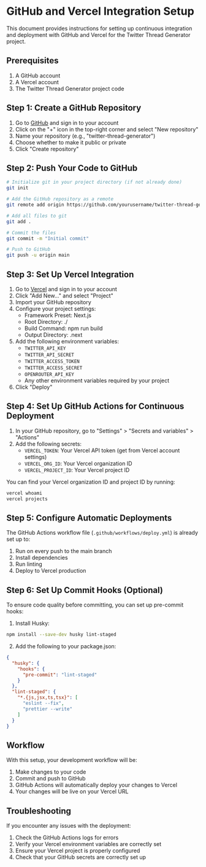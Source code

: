 # GitHub and Vercel Integration Setup

This document provides instructions for setting up continuous integration and deployment with GitHub and Vercel for the Twitter Thread Generator project.

## Prerequisites

1. A GitHub account
2. A Vercel account
3. The Twitter Thread Generator project code

## Step 1: Create a GitHub Repository

1. Go to [GitHub](https://github.com) and sign in to your account
2. Click on the "+" icon in the top-right corner and select "New repository"
3. Name your repository (e.g., "twitter-thread-generator")
4. Choose whether to make it public or private
5. Click "Create repository"

## Step 2: Push Your Code to GitHub

```bash
# Initialize git in your project directory (if not already done)
git init

# Add the GitHub repository as a remote
git remote add origin https://github.com/yourusername/twitter-thread-generator.git

# Add all files to git
git add .

# Commit the files
git commit -m "Initial commit"

# Push to GitHub
git push -u origin main
```

## Step 3: Set Up Vercel Integration

1. Go to [Vercel](https://vercel.com) and sign in to your account
2. Click "Add New..." and select "Project"
3. Import your GitHub repository
4. Configure your project settings:
   - Framework Preset: Next.js
   - Root Directory: ./
   - Build Command: npm run build
   - Output Directory: .next
5. Add the following environment variables:
   - `TWITTER_API_KEY`
   - `TWITTER_API_SECRET`
   - `TWITTER_ACCESS_TOKEN`
   - `TWITTER_ACCESS_SECRET`
   - `OPENROUTER_API_KEY`
   - Any other environment variables required by your project
6. Click "Deploy"

## Step 4: Set Up GitHub Actions for Continuous Deployment

1. In your GitHub repository, go to "Settings" > "Secrets and variables" > "Actions"
2. Add the following secrets:
   - `VERCEL_TOKEN`: Your Vercel API token (get from Vercel account settings)
   - `VERCEL_ORG_ID`: Your Vercel organization ID
   - `VERCEL_PROJECT_ID`: Your Vercel project ID

You can find your Vercel organization ID and project ID by running:
```bash
vercel whoami
vercel projects
```

## Step 5: Configure Automatic Deployments

The GitHub Actions workflow file (`.github/workflows/deploy.yml`) is already set up to:
1. Run on every push to the main branch
2. Install dependencies
3. Run linting
4. Deploy to Vercel production

## Step 6: Set Up Commit Hooks (Optional)

To ensure code quality before committing, you can set up pre-commit hooks:

1. Install Husky:
```bash
npm install --save-dev husky lint-staged
```

2. Add the following to your package.json:
```json
{
  "husky": {
    "hooks": {
      "pre-commit": "lint-staged"
    }
  },
  "lint-staged": {
    "*.{js,jsx,ts,tsx}": [
      "eslint --fix",
      "prettier --write"
    ]
  }
}
```

## Workflow

With this setup, your development workflow will be:

1. Make changes to your code
2. Commit and push to GitHub
3. GitHub Actions will automatically deploy your changes to Vercel
4. Your changes will be live on your Vercel URL

## Troubleshooting

If you encounter any issues with the deployment:

1. Check the GitHub Actions logs for errors
2. Verify your Vercel environment variables are correctly set
3. Ensure your Vercel project is properly configured
4. Check that your GitHub secrets are correctly set up